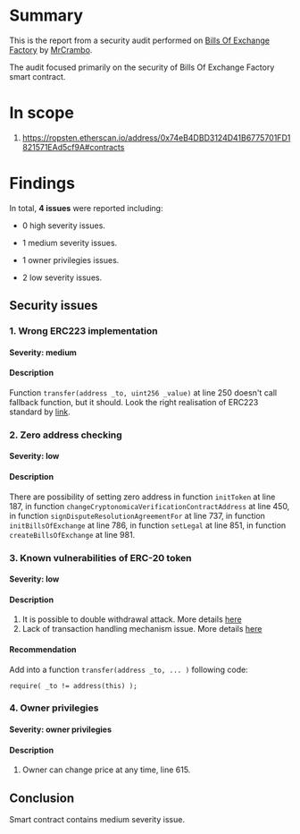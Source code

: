 # Summary

This is the report from a security audit performed on [Bills Of Exchange Factory](https://ropsten.etherscan.io/address/0x74eB4DBD3124D41B6775701FD1821571EAd5cf9A#contracts) by [MrCrambo](https://github.com/MrCrambo).

The audit focused primarily on the security of Bills Of Exchange Factory smart contract.

# In scope

1. https://ropsten.etherscan.io/address/0x74eB4DBD3124D41B6775701FD1821571EAd5cf9A#contracts

# Findings
In total, **4 issues** were reported including:

- 0 high severity issues.

- 1 medium severity issues.

- 1 owner privilegies issues.

- 2 low severity issues.

## Security issues

### 1. Wrong ERC223 implementation

#### Severity: medium

#### Description

Function `transfer(address _to, uint256 _value)` at line 250 doesn't call fallback function, but it should. Look the right realisation of ERC223 standard by [link](https://github.com/Dexaran/ERC223-token-standard/blob/master/token/ERC223/ERC223_token.sol#L38).

### 2. Zero address checking

#### Severity: low

#### Description

There are possibility of setting zero address in function `initToken` at line 187, in function `changeCryptonomicaVerificationContractAddress` at line 450, in function `signDisputeResolutionAgreementFor` at line 737, in function `initBillsOfExchange` at line 786, in function `setLegal` at line 851, in function `createBillsOfExchange` at line 981.

### 3. Known vulnerabilities of ERC-20 token

#### Severity: low

#### Description

1. It is possible to double withdrawal attack. More details [here](https://docs.google.com/document/d/1YLPtQxZu1UAvO9cZ1O2RPXBbT0mooh4DYKjA_jp-RLM/edit)
2. Lack of transaction handling mechanism issue. More details [here](https://docs.google.com/document/d/1Feh5sP6oQL1-1NHi-X1dbgT3ch2WdhbXRevDN681Jv4/edit)

#### Recommendation

Add into a function `transfer(address _to, ... )` following code:
```solidity
require( _to != address(this) );
```

### 4. Owner privilegies

#### Severity: owner privilegies

#### Description

1) Owner can change price at any time, line 615.

## Conclusion

Smart contract contains medium severity issue.